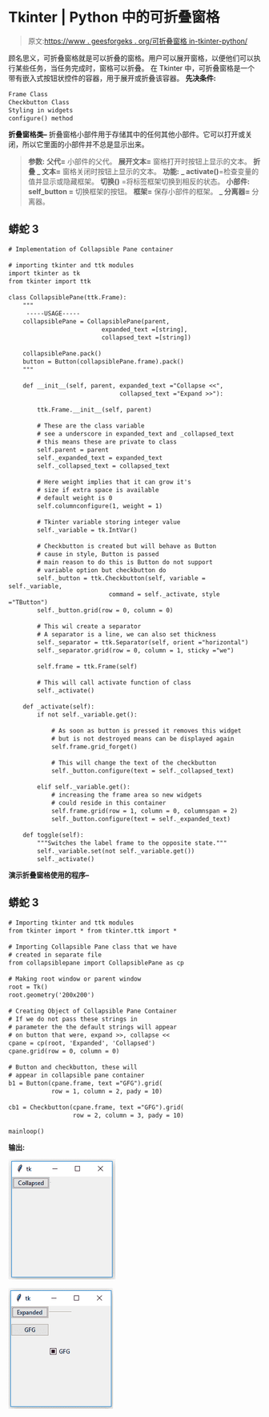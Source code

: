 # Tkinter | Python 中的可折叠窗格

> 原文:[https://www . geesforgeks . org/可折叠窗格 in-tkinter-python/](https://www.geeksforgeeks.org/collapsible-pane-in-tkinter-python/)

顾名思义，可折叠窗格就是可以折叠的窗格。用户可以展开窗格，以便他们可以执行某些任务，当任务完成时，窗格可以折叠。
在 Tkinter 中，可折叠窗格是一个带有嵌入式按钮状控件的容器，用于展开或折叠该容器。
**先决条件:**

```
Frame Class
Checkbutton Class
Styling in widgets
configure() method
```

**折叠窗格类–**
折叠窗格小部件用于存储其中的任何其他小部件。它可以打开或关闭，所以它里面的小部件并不总是显示出来。

> **参数:**
> **父代=** 小部件的父代。
> **展开文本=** 窗格打开时按钮上显示的文本。
> **折叠 _ 文本=** 窗格关闭时按钮上显示的文本。
> **功能:**
> **_ activate()**=检查变量的值并显示或隐藏框架。
> **切换()** =将标签框架切换到相反的状态。
> **小部件:**
> **self_button =** 切换框架的按钮。
> **框架=** 保存小部件的框架。
> **_ 分离器=** 分离器。

## 蟒蛇 3

```
# Implementation of Collapsible Pane container

# importing tkinter and ttk modules
import tkinter as tk
from tkinter import ttk

class CollapsiblePane(ttk.Frame):
    """
     -----USAGE-----
    collapsiblePane = CollapsiblePane(parent,
                          expanded_text =[string],
                          collapsed_text =[string])

    collapsiblePane.pack()
    button = Button(collapsiblePane.frame).pack()
    """

    def __init__(self, parent, expanded_text ="Collapse <<",
                               collapsed_text ="Expand >>"):

        ttk.Frame.__init__(self, parent)

        # These are the class variable
        # see a underscore in expanded_text and _collapsed_text
        # this means these are private to class
        self.parent = parent
        self._expanded_text = expanded_text
        self._collapsed_text = collapsed_text

        # Here weight implies that it can grow it's
        # size if extra space is available
        # default weight is 0
        self.columnconfigure(1, weight = 1)

        # Tkinter variable storing integer value
        self._variable = tk.IntVar()

        # Checkbutton is created but will behave as Button
        # cause in style, Button is passed
        # main reason to do this is Button do not support
        # variable option but checkbutton do
        self._button = ttk.Checkbutton(self, variable = self._variable,
                            command = self._activate, style ="TButton")
        self._button.grid(row = 0, column = 0)

        # This wil create a separator
        # A separator is a line, we can also set thickness
        self._separator = ttk.Separator(self, orient ="horizontal")
        self._separator.grid(row = 0, column = 1, sticky ="we")

        self.frame = ttk.Frame(self)

        # This will call activate function of class
        self._activate()

    def _activate(self):
        if not self._variable.get():

            # As soon as button is pressed it removes this widget
            # but is not destroyed means can be displayed again
            self.frame.grid_forget()

            # This will change the text of the checkbutton
            self._button.configure(text = self._collapsed_text)

        elif self._variable.get():
            # increasing the frame area so new widgets
            # could reside in this container
            self.frame.grid(row = 1, column = 0, columnspan = 2)
            self._button.configure(text = self._expanded_text)

    def toggle(self):
        """Switches the label frame to the opposite state."""
        self._variable.set(not self._variable.get())
        self._activate()
```

**演示折叠窗格使用的程序–**

## 蟒蛇 3

```
# Importing tkinter and ttk modules
from tkinter import * from tkinter.ttk import *

# Importing Collapsible Pane class that we have
# created in separate file
from collapsiblepane import CollapsiblePane as cp

# Making root window or parent window
root = Tk()
root.geometry('200x200')

# Creating Object of Collapsible Pane Container
# If we do not pass these strings in
# parameter the the default strings will appear
# on button that were, expand >>, collapse <<
cpane = cp(root, 'Expanded', 'Collapsed')
cpane.grid(row = 0, column = 0)

# Button and checkbutton, these will
# appear in collapsible pane container
b1 = Button(cpane.frame, text ="GFG").grid(
            row = 1, column = 2, pady = 10)

cb1 = Checkbutton(cpane.frame, text ="GFG").grid(
                  row = 2, column = 3, pady = 10)

mainloop()
```

**输出:**

![](img/a19e93e96272222800906218cc50b6ec.png)

![](img/91b03f25a7bd160a3b2215521decc9af.png)
